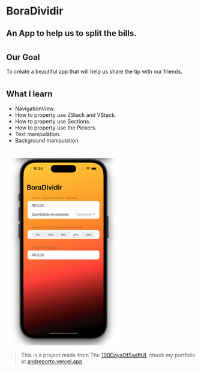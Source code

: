# BoraDividir

## An App to help us to split the bills.

#

## Our Goal

To create a beautiful app that will help us share the tip with our friends.

#

## What I learn

- NavigationView.
- How to property use ZStack and VStack.
- How to property use Sections.
- How to property use the Pickers.
- Text manipulation.
- Background manipulation.

#

![Xylophone Banner](./BoraDividir/Documentation/BoraDividirPrint.png)

> This is a project made from The [100DaysOfSwiftUI](https://www.hackingwithswift.com/100/swiftui), check my portfolio at [andreporto.vercel.app](https://andreporto.vercel.app)
